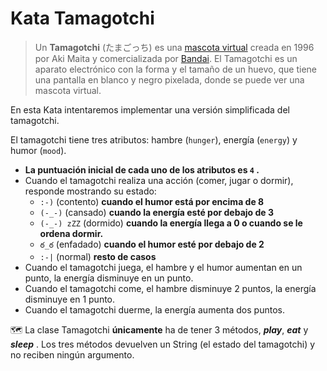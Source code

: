 # Kata Tamagotchi 

> Un **Tamagotchi** (たまごっち) es una [mascota virtual](https://es.wikipedia.org/wiki/Mascota_virtual) creada en 1996 por Aki Maita y comercializada por [Bandai](https://es.wikipedia.org/wiki/Bandai). El Tamagotchi es un aparato electrónico con la forma y el tamaño de un huevo, que tiene una pantalla en blanco y negro pixelada, donde se puede ver una mascota virtual.

En esta Kata intentaremos implementar una versión simplificada del tamagotchi.

El tamagotchi tiene tres atributos: hambre (`hunger`), energía (`energy`) y humor (`mood`).
- **La puntuación inicial de cada uno de los atributos es `4` .**
- Cuando el tamagotchi realiza una acción (comer, jugar o dormir), responde mostrando su estado:
    - `:-)` (contento) **cuando el humor está por encima de 8**
    - `(-_-)` (cansado) **cuando la energía esté por debajo de 3**
    - `(-_-) zZZ` (dormido) **cuando la energía llega a 0 o cuando se le ordena dormir.**
    - `ఠ_ఠ` (enfadado) **cuando el humor esté por debajo de 2**
    - `:-|` (normal) **resto de casos**
- Cuando el tamagotchi juega, el hambre y el humor aumentan en un punto, la energía disminuye en un punto.
- Cuando el tamagotchi come, el hambre disminuye 2 puntos, la energía disminuye en 1 punto.
- Cuando el tamagotchi duerme, la energía aumenta dos puntos.

🗺️ La clase Tamagotchi **únicamente** ha de tener 3 métodos, ***play***, ***eat*** y ***sleep*** . Los tres métodos devuelven un String (el estado del tamagotchi) y no reciben ningún argumento.
